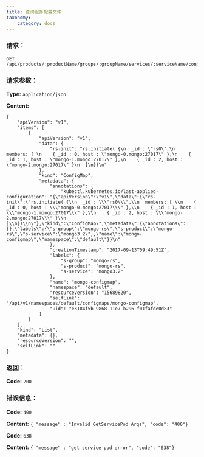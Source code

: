 ```yaml
---
title: 查询服务配置文件
taxonomy:
    category: docs
---
```


### 请求：

    GET /api/products/:productName/groups/:groupName/services/:serviceName/configmap

### 请求参数：

**Type:** `application/json`

**Content:**

```
{
    "apiVersion": "v1",
    "items": [
        {
            "apiVersion": "v1",
            "data": {
                "rs-init": "rs.initiate( {\n  _id : \"rs0\",\n  members: [ \n    { _id : 0, host : \"mongo-0.mongo:27017\" },\n    { _id : 1, host : \"mongo-1.mongo:27017\" },\n    { _id : 2, host : \"mongo-2.mongo:27017\" }\n  ]\n})\n"
            },
            "kind": "ConfigMap",
            "metadata": {
                "annotations": {
                    "kubectl.kubernetes.io/last-applied-configuration": "{\"apiVersion\":\"v1\",\"data\":{\"rs-init\":\"rs.initiate( {\\n  _id : \\\"rs0\\\",\\n  members: [ \\n    { _id : 0, host : \\\"mongo-0.mongo:27017\\\" },\\n    { _id : 1, host : \\\"mongo-1.mongo:27017\\\" },\\n    { _id : 2, host : \\\"mongo-2.mongo:27017\\\" }\\n  ]\\n})\\n\"},\"kind\":\"ConfigMap\",\"metadata\":{\"annotations\":{},\"labels\":{\"s-group\":\"mongo-rs\",\"s-product\":\"mongo-rs\",\"s-service\":\"mongo3.2\"},\"name\":\"mongo-configmap\",\"namespace\":\"default\"}}\n"
                },
                "creationTimestamp": "2017-09-13T09:49:51Z",
                "labels": {
                    "s-group": "mongo-rs",
                    "s-product": "mongo-rs",
                    "s-service": "mongo3.2"
                },
                "name": "mongo-configmap",
                "namespace": "default",
                "resourceVersion": "15689820",
                "selfLink": "/api/v1/namespaces/default/configmaps/mongo-configmap",
                "uid": "e3184f5b-9868-11e7-b296-f01fafde0d83"
            }
        }
    ],
    "kind": "List",
    "metadata": {},
    "resourceVersion": "",
    "selfLink": ""
}
```

### 返回：

**Code:** `200`

### 错误信息：

**Code:** `400`

**Content:** `{ "message" : "Invalid GetServicePod Args", "code": "400"}`

**Code:** `638`

**Content:** `{ "message" : "get service pod error", "code": "638"}`